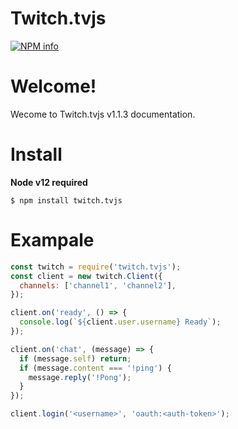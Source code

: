 # Twitch.tvjs
<a href="https://nodei.co/npm/twitch.tvjs/"><img src="https://nodei.co/npm/twitch.tvjs.png?downloads=true&stars=true" alt="NPM info" /></a>

# Welcome!

Wecome to Twitch.tvjs v1.1.3 documentation.

# Install
**Node v12 required**
```
$ npm install twitch.tvjs 
```

# Exampale
```js
const twitch = require('twitch.tvjs');
const client = new twitch.Client({
  channels: ['channel1', 'channel2'],
});

client.on('ready', () => {
  console.log(`${client.user.username} Ready`);
});

client.on('chat', (message) => {
  if (message.self) return;
  if (message.content === '!ping') {
    message.reply('!Pong');
  }
});

client.login('<username>', 'oauth:<auth-token>');
```